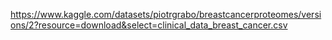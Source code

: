 https://www.kaggle.com/datasets/piotrgrabo/breastcancerproteomes/versions/2?resource=download&select=clinical_data_breast_cancer.csv 